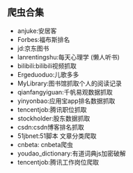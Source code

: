 ## 爬虫合集
* anjuke:安居客
* Forbes:福布斯排名
* jd:京东图书
* lanrentingshu:每天心理学 (懒人听书)
* bilibili:bilibili视频抓取
* Ergeduoduo:儿歌多多
* MyLibrary:图书馆抓取个人的阅读记录
* qianfangyiguan:千帆易观数据抓取
* yinyonbao:应用宝app排名数据抓取
* tencentjob:腾讯职位抓取
* stockholder:股东数据抓取
* csdn:csdn博客排名抓取
* 51jbnet:51脚本 文章分类爬取
* cnbeta: cnbeta爬虫
* youdao_dictionary:有道词典js加密破解
* tencentjob:腾讯工作岗位爬取